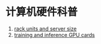 # 计算机硬件科普

1. [rack units and server size](../05-Notes%20Block/rack%20units%20and%20server%20size.md)
2. [training and inference GPU cards](../05-Notes%20Block/training%20and%20inference%20GPU%20cards.md)
